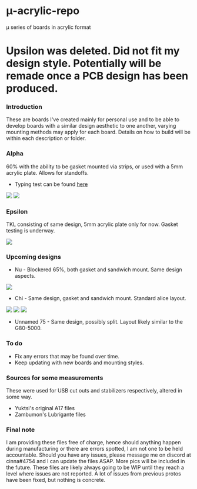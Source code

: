 # μ-acrylic-repo
μ series of boards in acrylic format


# Upsilon was deleted. Did not fit my design style. Potentially will be remade once a PCB design has been produced.

### Introduction
These are boards I've created mainly for personal use and to be able to develop boards with a similar design aesthetic to one another, varying mounting methods may apply for each board. Details on how to build will be within each description or folder.

### Alpha
60% with the ability to be gasket mounted via strips, or used with a 5mm acrylic plate. Allows for standoffs.

* Typing test can be found [here](https://www.youtube.com/watch?v=FunP_ofamhc)

<img src=https://cdn.discordapp.com/attachments/847571535815376938/848624265431351337/DSC01980-1.jpg>
<img src=https://cdn.discordapp.com/attachments/591539164584083476/851624472061673542/unknown_1.jpg>

### Epsilon
TKL consisting of same design, 5mm acrylic plate only for now. Gasket testing is underway.

<img src=https://cdn.discordapp.com/attachments/847571535815376938/850194407877640192/image0-1.jpg>

### Upcoming designs
* Nu - Blockered 65%, both gasket and sandwich mount. Same design aspects.
<img src=https://cdn.discordapp.com/attachments/811121740608045077/853239696393371658/8bfa81eb-ea19-4ec9-8785-f4d69e8f6d54.PNG>

* Chi - Same design, gasket and sandwich mount. Standard alice layout. 
<img src=https://cdn.discordapp.com/attachments/811121740608045077/862229188621631498/Mostly_final_files_2021-Jul-07_06-56-50AM-000_CustomizedView9688574862.png>
<img src=https://cdn.discordapp.com/attachments/591539164584083476/863691404165251082/Mostly_final_files_2021-Jul-11_07-32-18AM-000_CustomizedView13531374630.png>
<img src=https://cdn.discordapp.com/attachments/591539164584083476/863691406370799616/Mostly_final_files_2021-Jul-11_07-37-49AM-000_CustomizedView10316021754.png>

* Unnamed 75 - Same design, possibly split. Layout likely similar to the G80-5000.

### To do

* Fix any errors that may be found over time.
* Keep updating with new boards and mounting styles.

### Sources for some measurements

These were used for USB cut outs and stabilizers respectively, altered in some way.

* Yuktsi's original A17 files
* Zambumon's Lubrigante files

### Final note

I am providing these files free of charge, hence should anything happen during manufacturing or there are errors spotted, I am not one to be held accountable. Should you have any issues, please message me on discord at cinna#4754 and I can update the files ASAP. More pics will be included in the future. These files are likely always going to be WIP until they reach a level where issues are not reported. A lot of issues from previous protos have been fixed, but nothing is concrete.
